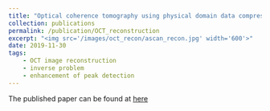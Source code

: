 ```yaml
---
title: "Optical coherence tomography using physical domain data compression to achieve MHz A-scan rates"
collection: publications
permalink: /publication/OCT_reconstruction
excerpt: "<img src='/images/oct_recon/ascan_recon.jpg' width='600'>"
date: 2019-11-30
tags:
    - OCT image reconstruction
    - inverse problem
    - enhancement of peak detection
---
```



The published paper can be found at [here](https://opg.optica.org/oe/fulltext.cfm?uri=oe-27-25-36329&id=423710)